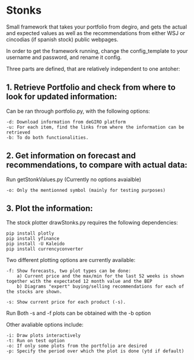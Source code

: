 # Stonks
Small framework that takes your portfolio from degiro, and gets the actual and expected values as well as the recommendations from either WSJ or cincodias (if spanish stock) public webpages.

In order to get the framework running, change the config_template to your username and password, and rename it config.

Three parts are defined, that are relatively independent to one antoher:

## 1. Retrieve Portfolio and check from where to look for updated information:

Can be ran through portfolio.py, with the following options:

	-d: Download information from deGIRO platform
	-u: For each item, find the links from where the information can be retrieved
	-b: To do both functionalities.

## 2. Get information on forecast and recommendations, to compare with actual data:

Run getStonkValues.py (Currently no options avaialble)

	-o: Only the mentionned symbol (mainly for testing purposes)	     


## 3. Plot the information: 

The stock plotter drawStonks.py requires the following dependencies:
      	      
	pip install plotly	     
	pip install yfinance
	pip install -U Kaleido
	pip install currencyconverter


Two different plotting options are currently available:

	-f: Show forecasts, two plot types can be done:
  		a) Current price and the max/min for the last 52 weeks is shown together with the expectated 12 month value and the BEP
  		b) Diagrams "expert" buying/selling recommendations for each of the stocks are shown. 

	-s: Show current price for each product (-s).
Run Both -s and -f plots can be obtained with the -b option

Other avaliable options include:

	-i: Draw plots interactively
	-t: Run on test option
	-o: If only some plots from the portfolio are desired
	-p: Specify the period over which the plot is done (ytd if default)

